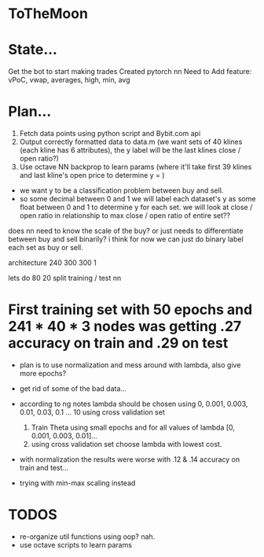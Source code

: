# ToTheMoon

# State...
Get the bot to start making trades
Created pytorch nn
Need to 
Add feature: vPoC, vwap, averages, high, min, avg

# Plan...
1. Fetch data points using python script and Bybit.com api
2. Output correctly formatted data to data.m (we want sets of 40 klines (each kline has 6 attributes), the y label will be the last klines close / open ratio?)
3. Use octave NN backprop to learn params (where it'll take first 39 klines and last kline's open price to determine y = )

- we want y to be a classification problem between buy and sell.
- so some decimal between 0 and 1
we will label each dataset's y as some float between 0 and 1
to determine y for each set. we will look at close / open ratio in relationship to max close / open ratio of entire set??

does nn need to know the scale of the buy? or just needs to differentiate between buy and sell binarily?
i think for now we can just do binary
label each set as buy or sell.

architecture 240 300 300 1

lets do 80 20 split training / test
nn

# First training set with 50 epochs and 241 * 40 * 3 nodes was getting .27 accuracy on train and .29 on test
* plan is to use normalization and mess around with lambda, also give more epochs?
* get rid of some of the bad data...
* according to ng notes lambda should be chosen using 0, 0.001, 0.003, 0.01, 0.03, 0.1 ... 10 using cross validation set
  1. Train Theta using small epochs and for all values of lambda [0, 0.001, 0.003, 0.01]...
  2. using cross validation set choose lambda with lowest cost.

* with normalization the results were worse with .12 & .14 accuracy on train and test...
* trying with min-max scaling instead


# TODOS
* re-organize util functions using oop? nah.
* use octave scripts to learn params

